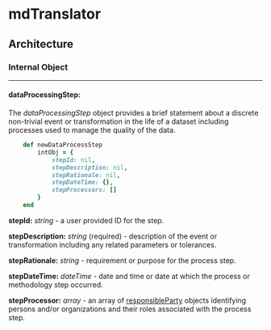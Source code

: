 # mdTranslator

## Architecture

### Internal Object
---
#### dataProcessingStep:

The *dataProcessingStep* object provides a brief statement about a discrete non-trivial event or transformation in the life of a dataset including processes used to manage the quality of the data.

````ruby
    def newDataProcessStep
        intObj = {
            stepId: nil,
            stepDescription: nil,
            stepRationale: nil,
            stepDateTime: {},
            stepProcessors: []
        }
    end
````

__stepId:__ *string* - a user provided ID for the step.

__stepDescription:__ *string* (required) - description of the event or transformation including any related parameters or tolerances.

__stepRationale:__ *string* - requirement or purpose for the process step.

__stepDateTime:__ *dateTime* - date and time or date at which the process or methodology step occurred.

__stepProcessor:__ *array* - an array of [responsibleParty](../mdtranslator/responsibleParty.md) objects identifying persons and/or organizations and their roles associated with the process step.
